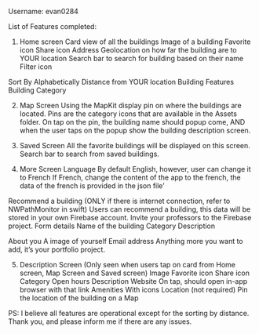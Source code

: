 Username: evan0284


List of Features completed:


1. Home screen
Card view of all the buildings
  Image of a building
  Favorite icon
  Share icon 
  Address 
  Geolocation on how far the building are to YOUR location
  Search bar to search for building based on their name
  Filter icon

Sort By
  Alphabetically
  Distance from YOUR location
  Building Features
  Building Category


2. Map Screen
Using the MapKit display pin on where the buildings are located. 
Pins are the category icons that are available in the Assets folder. 
On tap on the pin, the building name should popup come, AND when the user taps on the popup show the building description screen.


3. Saved Screen
All the favorite buildings will be displayed on this screen. 
Search bar to search from saved buildings. 


4. More Screen
Language
  By default English, however, user can change it to French
  If French, change the content of the app to the french, the data of the french is provided in the json file'

Recommend a building (ONLY if there is internet connection, refer to NWPathMonitor in swift) 
  Users can recommend a building, this data will be stored in your own Firebase account. Invite your professors to the Firebase project. 
  Form details
  Name of the building
  Category
  Description

About you 
  A image of yourself
  Email address
  Anything more you want to add, it’s your portfolio project. 


5. Description Screen (Only seen when users tap on card from Home screen, Map Screen and Saved screen)
Image
Favorite icon
Share icon
Category
Open hours
Description
Website
  On tap, should open in-app browser with that link
Amenities
  With icons
Location (not required)
  Pin the location of the building on a Map

PS: I believe all features are operational except for the sorting by distance. Thank you, and please inform me if there are any issues.

